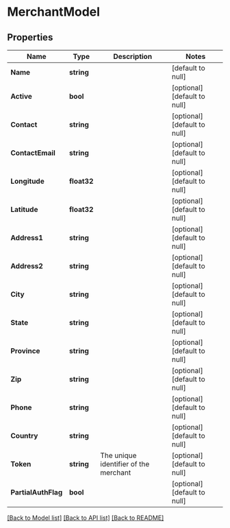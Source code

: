 # MerchantModel

## Properties
Name | Type | Description | Notes
------------ | ------------- | ------------- | -------------
**Name** | **string** |  | [default to null]
**Active** | **bool** |  | [optional] [default to null]
**Contact** | **string** |  | [optional] [default to null]
**ContactEmail** | **string** |  | [optional] [default to null]
**Longitude** | **float32** |  | [optional] [default to null]
**Latitude** | **float32** |  | [optional] [default to null]
**Address1** | **string** |  | [optional] [default to null]
**Address2** | **string** |  | [optional] [default to null]
**City** | **string** |  | [optional] [default to null]
**State** | **string** |  | [optional] [default to null]
**Province** | **string** |  | [optional] [default to null]
**Zip** | **string** |  | [optional] [default to null]
**Phone** | **string** |  | [optional] [default to null]
**Country** | **string** |  | [optional] [default to null]
**Token** | **string** | The unique identifier of the merchant | [optional] [default to null]
**PartialAuthFlag** | **bool** |  | [optional] [default to null]

[[Back to Model list]](../README.md#documentation-for-models) [[Back to API list]](../README.md#documentation-for-api-endpoints) [[Back to README]](../README.md)


